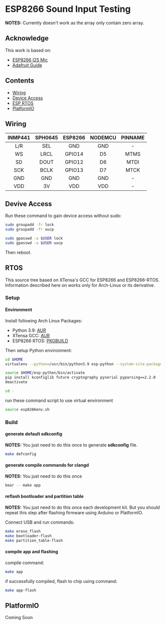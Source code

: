 # ESP8266 Sound Input Testing

**NOTES:** Currently doesn't work as the array only contain zero array.

## Acknowledge

This work is based on:

- [ESP8266 I2S Mic](https://github.com/joextodd/listener/blob/master/listener.ino)
- [Adafruit Guide](https://learn.adafruit.com/adafruit-i2s-mems-microphone-breakout)

## Contents

- [Wiring](#wiring)
- [Device Access](#device-access)
- [ESP RTOS](#rtos)
- [PlatformIO](#platformio)

## Wiring

| INMP441 | SPH0645 | ESP8266 | NODEMCU | PINNAME |
|:-------:|:-------:|:-------:|:-------:|:-------:|
| L/R     | SEL     | GND     | GND     | -       |
| WS      | LRCL    | GPIO14  | D5      | MTMS    |
| SD      | DOUT    | GPIO12  | D6      | MTDI    |
| SCK     | BCLK    | GPIO13  | D7      | MTCK    |
| GND     | GND     | GND     | GND     | -       |
| VDD     | 3V      | VDD     | VDD     | -       |

## Devive Access

Run these command to gain device access without sudo:

```sh
sudo groupadd -fr lock
sudo groupadd -fr uucp

sudo gpasswd -a $USER lock
sudo gpasswd -a $USER uucp
```

Then reboot.

## RTOS

This source tree based on XTensa's GCC for ESP8266 and ESP8266-RTOS.
Information described here on works only for Arch-Linux or its derivative.

### Setup

#### Environment

Install following Arch Linux Packages:

- Python 3.9: [AUR](https://aur.archlinux.org/packages/python39/)
- XTensa GCC: [AUR](https://aur.archlinux.org/packages/xtensa-lx106-elf-gcc-bin/)
- ESP8266 RTOS: [PKGBUILD](https://github.com/mekatronik-achmadi/archmate/tree/main/pkgbuilds/optional/esp8266-rtos/)

Then setup Python environment:

```sh
cd $HOME
virtualenv --python=/usr/bin/python3.9 esp-python --system-site-packages

source $HOME/esp-python/bin/activate
pip install kconfiglib future cryptography pyserial pyparsing==2.2.0
deactivate

cd -
```

run these command script to use virtual environment

```sh
source esp8266env.sh
```

### Build

#### generate default sdkconfig

**NOTES:** You just need to do this once to generate **sdkconfig** file.

```sh
make defconfig
```

#### generate compile commands for clangd

**NOTES:** You just need to do this once

```sh
bear -- make app
```

#### reflash bootloader and partition table

**NOTES:** You just need to do this once each development kit.
But you should repeat this step after flashing firmware using Arduino or PlatformIO.

Connect USB and run commands:

```sh
make erase_flash
make bootloader-flash
make partition_table-flash
```

#### compile app and flashing

compile command:

```sh
make app
```

if successfully compiled, flash to chip using command:

```sh
make app-flash
```

## PlatformIO

Coming Soon


